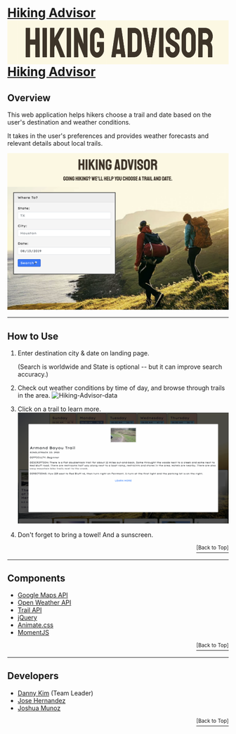 # <a href="https://danninemx.github.io/hiking-advisor/">Hiking Advisor</a> <img src="https://github.com/danninemx/hiking-advisor/blob/master/assets/images/hiking-advisor-logo.png/" alt="hiking advisor logo" align="right" height="100"> <a name="top"></a>

# [Hiking Advisor](https://danninemx.github.io/hiking-advisor/)

## Overview

This web application helps hikers choose a trail and date based on the user's destination and weather conditions.

It takes in the user's preferences and provides weather forecasts and relevant details about local trails.

![Hiking-Advisor-Screenshot01](./assets/images/Hiking-Advisor.png)

---

## How to Use

1. Enter destination city & date on landing page.

   (Search is worldwide and State is optional -- but it can improve search accuracy.)

2. Check out weather conditions by time of day, and browse through trails in the area.
   ![Hiking-Advisor-data](./assets/images/hiking-advisor-data.png)

3. Click on a trail to learn more.
   ![Hiking-Advisor-trail](./assets/images/hiking-advisor-trail.png)

4. Don't forget to bring a towel! And a sunscreen.

<p align='right'><a href='#top'><sup>[Back to Top]</sup></a></p>

---

## Components

- [Google Maps API](https://cloud.google.com/maps-platform/)
- [Open Weather API](https://rapidapi.com/community/api/open-weather-map)
- [Trail API](https://rapidapi.com/trailapi/api/trailapi)
- [jQuery](https://jquery.com)
- [Animate.css](https://github.com/daneden/animate.css/)
- [MomentJS](https://momentjs.com)

<p align='right'><a href='#top'><sup>[Back to Top]</sup></a></p>

---

## Developers

- [Danny Kim](https://github.com/danninemx) (Team Leader)
- [Jose Hernandez](https://github.com/Unlovingmotherboard)
- [Joshua Munoz](https://github.com/Joshmunoz63)

<p align='right'><a href='#top'><sup>[Back to Top]</sup></a></p>
